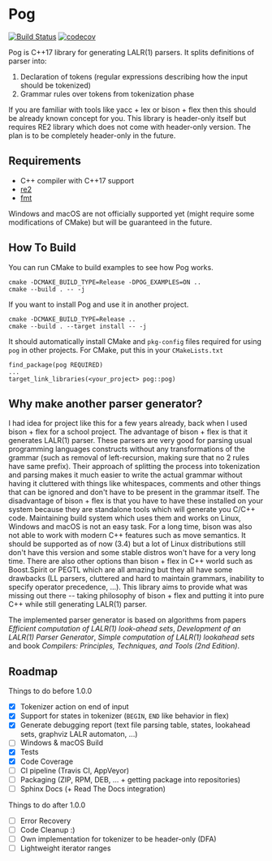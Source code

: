 # Pog

[![Build Status](https://travis-ci.org/metthal/pog.svg?branch=master)](https://travis-ci.org/metthal/pog)
[![codecov](https://codecov.io/gh/metthal/pog/branch/master/graph/badge.svg)](https://codecov.io/gh/metthal/pog)


Pog is C++17 library for generating LALR(1) parsers. It splits definitions of parser into:

1. Declaration of tokens (regular expressions describing how the input should be tokenized)
2. Grammar rules over tokens from tokenization phase

If you are familiar with tools like yacc + lex or bison + flex then this should be already known concept for you. This library is header-only itself but requires RE2 library which does not come with header-only version. The plan is to be completely header-only in the future.

## Requirements

* C++ compiler with C++17 support
* [re2](https://github.com/google/re2)
* [fmt](https://github.com/fmtlib/fmt)

Windows and macOS are not officially supported yet (might require some modifications of CMake) but will be guaranteed in the future.

## How To Build

You can run CMake to build examples to see how Pog works.

```
cmake -DCMAKE_BUILD_TYPE=Release -DPOG_EXAMPLES=ON ..
cmake --build . -- -j
```

If you want to install Pog and use it in another project.

```
cmake -DCMAKE_BUILD_TYPE=Release ..
cmake --build . --target install -- -j
```

It should automatically install CMake and `pkg-config` files required for using `pog` in other projects. For CMake, put this in your `CMakeLists.txt`

```
find_package(pog REQUIRED)
...
target_link_libraries(<your_project> pog::pog)
```

## Why make another parser generator?

I had idea for project like this for a few years already, back when I used bison + flex for a school project. The advantage of bison + flex is that it generates LALR(1) parser. These parsers are very good for parsing usual programming languages constructs without any transformations of the grammar (such as removal of left-recursion, making sure that no 2 rules have same prefix). Their approach of splitting the process into tokenization and parsing makes it much easier to write the actual grammar without having it cluttered with things like whitespaces, comments and other things that can be ignored and don't have to be present in the grammar itself. The disadvantage of bison + flex is that you have to have these installed on your system because they are standalone tools which will generate you C/C++ code. Maintaining build system which uses them and works on Linux, Windows and macOS is not an easy task. For a long time, bison was also not able to work with modern C++ features such as move semantics. It should be supported as of now (3.4) but a lot of Linux distributions still don't have this version and some stable distros won't have for a very long time. There are also other options than bison + flex in C++ world such as Boost.Spirit or PEGTL which are all amazing but they all have some drawbacks (LL parsers, cluttered and hard to maintain grammars, inability to specify operator precedence, ...). This library aims to provide what was missing out there -- taking philosophy of bison + flex and putting it into pure C++ while still generating LALR(1) parser.

The implemented parser generator is based on algorithms from papers _Efficient computation of LALR(1) look-ahead sets_, _Development of an LALR(1) Parser Generator_, _Simple computation of LALR(1) lookahead sets_ and book _Compilers: Principles, Techniques, and Tools (2nd Edition)_.

## Roadmap

Things to do before 1.0.0

- [x] Tokenizer action on end of input
- [x] Support for states in tokenizer (`BEGIN`, `END` like behavior in flex)
- [x] Generate debugging report (text file parsing table, states, lookahead sets, graphviz LALR automaton, ...)
- [ ] Windows & macOS Build
- [x] Tests
- [x] Code Coverage
- [ ] CI pipeline (Travis CI, AppVeyor)
- [ ] Packaging (ZIP, RPM, DEB, ... + getting package into repositories)
- [ ] Sphinx Docs (+ Read The Docs integration)

Things to do after 1.0.0

- [ ] Error Recovery
- [ ] Code Cleanup :)
- [ ] Own implementation for tokenizer to be header-only (DFA)
- [ ] Lightweight iterator ranges
